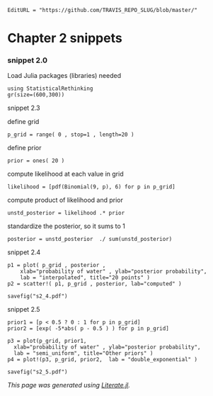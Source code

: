 ```@meta
EditURL = "https://github.com/TRAVIS_REPO_SLUG/blob/master/"
```

# Chapter 2 snippets

### snippet 2.0

Load Julia packages (libraries) needed

```@example snippets_02_03_05
using StatisticalRethinking
gr(size=(600,300))
```

snippet 2.3

define grid

```@example snippets_02_03_05
p_grid = range( 0 , stop=1 , length=20 )
```

define prior

```@example snippets_02_03_05
prior = ones( 20 )
```

compute likelihood at each value in grid

```@example snippets_02_03_05
likelihood = [pdf(Binomial(9, p), 6) for p in p_grid]
```

compute product of likelihood and prior

```@example snippets_02_03_05
unstd_posterior = likelihood .* prior
```

standardize the posterior, so it sums to 1

```@example snippets_02_03_05
posterior = unstd_posterior  ./ sum(unstd_posterior)
```

snippet 2.4

```@example snippets_02_03_05
p1 = plot( p_grid , posterior ,
    xlab="probability of water" , ylab="posterior probability",
    lab = "interpolated", title="20 points" )
p2 = scatter!( p1, p_grid , posterior, lab="computed" )

savefig("s2_4.pdf")
```

snippet 2.5

```@example snippets_02_03_05
prior1 = [p < 0.5 ? 0 : 1 for p in p_grid]
prior2 = [exp( -5*abs( p - 0.5 ) ) for p in p_grid]

p3 = plot(p_grid, prior1,
  xlab="probability of water" , ylab="posterior probability",
  lab = "semi_uniform", title="Other priors" )
p4 = plot!(p3, p_grid, prior2,  lab = "double_exponential" )

savefig("s2_5.pdf")
```

*This page was generated using [Literate.jl](https://github.com/fredrikekre/Literate.jl).*

